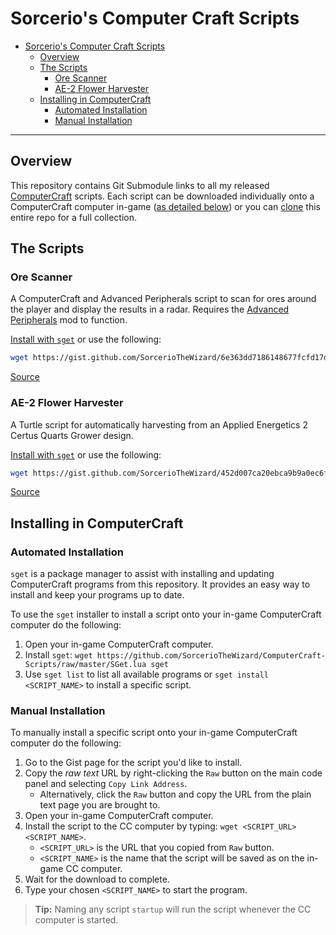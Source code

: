 # Sorcerio's Computer Craft Scripts

- [Sorcerio's Computer Craft Scripts](#sorcerios-computer-craft-scripts)
  - [Overview](#overview)
  - [The Scripts](#the-scripts)
    - [Ore Scanner](#ore-scanner)
    - [AE-2 Flower Harvester](#ae-2-flower-harvester)
  - [Installing in ComputerCraft](#installing-in-computercraft)
    - [Automated Installation](#automated-installation)
    - [Manual Installation](#manual-installation)

---

## Overview

This repository contains Git Submodule links to all my released [ComputerCraft](https://tweaked.cc) scripts.
Each script can be downloaded individually onto a ComputerCraft computer in-game ([as detailed below](#installing)) or you can [clone](https://git-scm.com/docs/git-clone) this entire repo for a full collection.

## The Scripts

### Ore Scanner

A ComputerCraft and Advanced Peripherals script to scan for ores around the player and display the results in a radar.
Requires the [Advanced Peripherals](https://www.curseforge.com/minecraft/mc-mods/advanced-peripherals) mod to function.

[Install with `sget`](#automated-installation) or use the following:

```bash
wget https://gist.github.com/SorcerioTheWizard/6e363dd7186148677fcfd17d169e631b/raw scanner
```

[Source](https://gist.github.com/SorcerioTheWizard/6e363dd7186148677fcfd17d169e631b)

### AE-2 Flower Harvester

A Turtle script for automatically harvesting from an Applied Energetics 2 Certus Quarts Grower design.

[Install with `sget`](#automated-installation) or use the following:

```bash
wget https://gist.github.com/SorcerioTheWizard/452d007ca20ebca9b9a0ec6f84b0a036/raw harvest
```

[Source](https://gist.github.com/SorcerioTheWizard/452d007ca20ebca9b9a0ec6f84b0a036)

## Installing in ComputerCraft

### Automated Installation

`sget` is a package manager to assist with installing and updating ComputerCraft programs from this repository.
It provides an easy way to install and keep your programs up to date.

To use the `sget` installer to install a script onto your in-game ComputerCraft computer do the following:

1. Open your in-game ComputerCraft computer.
1. Install `sget`: `wget https://github.com/SorcerioTheWizard/ComputerCraft-Scripts/raw/master/SGet.lua sget`
1. Use `sget list` to list all available programs or `sget install <SCRIPT_NAME>` to install a specific script.

### Manual Installation

To manually install a specific script onto your in-game ComputerCraft computer do the following:

1. Go to the Gist page for the script you'd like to install.
1. Copy the _raw text_ URL by right-clicking the `Raw` button on the main code panel and selecting `Copy Link Address`.
    * Alternatively, click the `Raw` button and copy the URL from the plain text page you are brought to.
1. Open your in-game ComputerCraft computer.
1. Install the script to the CC computer by typing: `wget <SCRIPT_URL> <SCRIPT_NAME>`.
    * `<SCRIPT_URL>` is the URL that you copied from `Raw` button.
    * `<SCRIPT_NAME>` is the name that the script will be saved as on the in-game CC computer.
1. Wait for the download to complete.
1. Type your chosen `<SCRIPT_NAME>` to start the program.

> **Tip:** Naming any script `startup` will run the script whenever the CC computer is started.
